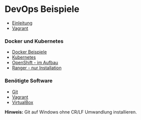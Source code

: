 DevOps Beispiele
================

* [Einleitung](intro/)
* [Vagrant](vagrant/)

### Docker und Kubernetes

* [Docker Beispiele](docker/)
* [Kubernetes](https://github.com/mc-b/dok/)
* [OpenShift - im Aufbau](openshift/)
* [Ranger - nur Installation](ranger/)

### Benötigte Software

* [Git](https://git-scm.com/)
* [Vagrant](https://www.vagrantup.com/)
* [VirtualBox](https://www.virtualbox.org/)

**Hinweis:** Git auf Windows ohne CR/LF Umwandlung installieren.
